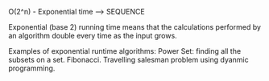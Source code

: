 O(2^n) - Exponential time --> SEQUENCE

Exponential (base 2) running time means that the calculations performed by an algorithm double every time as the input grows.

Examples of exponential runtime algorithms:
    Power Set: finding all the subsets on a set.
    Fibonacci.
    Travelling salesman problem using dyanmic programming.

